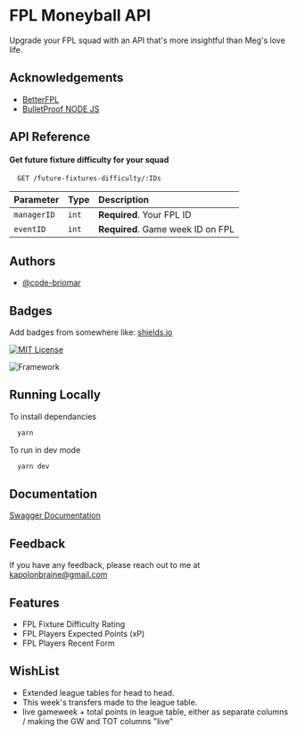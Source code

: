 
# FPL Moneyball API

Upgrade your FPL squad with an API that's more insightful than Meg's love life.


## Acknowledgements

 - [BetterFPL](https://www.betterfpl.com/)
 - [BulletProof NODE JS](https://github.com/santiq/bulletproof-nodejs)
## API Reference

#### Get future fixture difficulty for your squad

```http
  GET /future-fixtures-difficulty/:IDs
```

| Parameter | Type     | Description                |
| :-------- | :------- | :------------------------- |
| `managerID` | `int` | **Required**. Your FPL ID |
| `eventID` | `int` | **Required**. Game week ID on FPL |



## Authors

- [@code-briomar](https://www.github.com/code-briomar)


## Badges

Add badges from somewhere like: [shields.io](https://shields.io/)

[![MIT License](https://img.shields.io/badge/License-MIT-green.svg)](https://choosealicense.com/licenses/mit/)

![Framework](https://img.shields.io/badge/Framework-Express-purple.svg)


## Running Locally

To install dependancies

```bash
  yarn
```

To run in dev mode

```bash
  yarn dev
```
## Documentation

[Swagger Documentation]()


## Feedback

If you have any feedback, please reach out to me at kapolonbraine@gmail.com


## Features

- FPL Fixture Difficulty Rating
- FPL Players Expected Points (xP)
- FPL Players Recent Form

## WishList

- Extended league tables for head to head.
- This week's transfers made to the league table.
- live gameweek + total points in league table, either as separate columns / making the GW and TOT columns "live"
